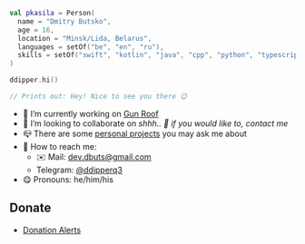 ```kotlin
val pkasila = Person(
  name = "Dmitry Butsko",
  age = 16,
  location = "Minsk/Lida, Belarus",
  languages = setOf("be", "en", "ru"),
  skills = setOf("swift", "kotlin", "java", "cpp", "python", "typescript")
)

ddipper.hi()

// Prints out: Hey! Nice to see you there 😉
```

- 🔭 I’m currently working on [Gun Roof](https://github.com/Gun-Roof)
- 🎯 I’m looking to collaborate on *shhh.. 🤫 if you would like to, contact me*
- 📪 There are some [personal projects](https://github.com/ddipper?tab=repositories) you may ask me about
- 🔎 How to reach me:
  - ✉️ Mail: [dev.dbuts@gmail.com](mailto:dev.dbuts@gmail.com)
  - Telegram: [@ddipperq3](https://t.me/ddipperq3)
- 😋 Pronouns: he/him/his

## Donate

- [Donation Alerts](https://www.donationalerts.com/r/ddipper)
